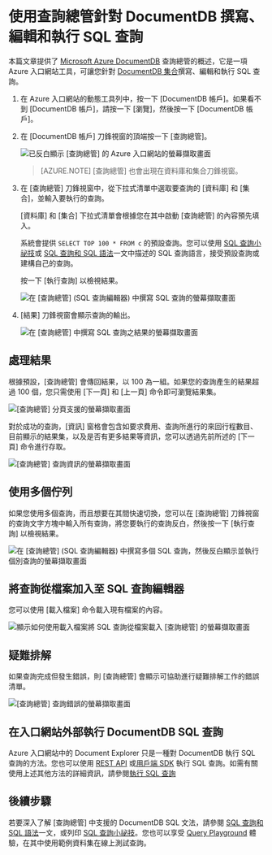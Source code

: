<properties
	pageTitle="DocumentDB 查詢總管：SQL 查詢編輯器 | Microsoft Azure"
	description="深入了解 DocumentDB 查詢總管，它是 Azure 入口網站中的 SQL 查詢編輯器，可針對 NoSQL DocumentDB 集合撰寫和執行 SQL 查詢。"
	keywords="撰寫 sql 查詢, sql 查詢編輯器"
	services="documentdb"
	authors="AndrewHoh"
	manager="jhubbard"
	editor="monicar"
	documentationCenter=""/>

<tags
	ms.service="documentdb"
	ms.workload="data-services"
	ms.tgt_pltfrm="na"
	ms.devlang="na"
	ms.topic="article"
	ms.date="05/24/2016"
	ms.author="anhoh"/>

# 使用查詢總管針對 DocumentDB 撰寫、編輯和執行 SQL 查詢 

本篇文章提供了 [Microsoft Azure DocumentDB](https://azure.microsoft.com/services/documentdb/) 查詢總管的概述，它是一項 Azure 入口網站工具，可讓您針對 [DocumentDB 集合](documentdb-create-collection.md)撰寫、編輯和執行 SQL 查詢。

1. 在 Azure 入口網站的動態工具列中，按一下 [DocumentDB 帳戶]。如果看不到 [DocumentDB 帳戶]，請按一下 [瀏覽]，然後按一下 [DocumentDB 帳戶]。

2. 在 [DocumentDB 帳戶] 刀鋒視窗的頂端按一下 [查詢總管]。

	![已反白顯示 [查詢總管] 的 Azure 入口網站的螢幕擷取畫面](./media/documentdb-query-collections-query-explorer/queryexplorercommand.png)

    >[AZURE.NOTE] [查詢總管] 也會出現在資料庫和集合刀鋒視窗。

3. 在 [查詢總管] 刀鋒視窗中，從下拉式清單中選取要查詢的 [資料庫] 和 [集合]，並輸入要執行的查詢。

    [資料庫] 和 [集合] 下拉式清單會根據您在其中啟動 [查詢總管] 的內容預先填入。

    系統會提供 `SELECT TOP 100 * FROM c` 的預設查詢。您可以使用 [SQL 查詢小祕技](documentdb-sql-query-cheat-sheet.md)或 [SQL 查詢和 SQL 語法](documentdb-sql-query.md)一文中描述的 SQL 查詢語言，接受預設查詢或建構自己的查詢。

    按一下 [執行查詢] 以檢視結果。

	![在 [查詢總管] (SQL 查詢編輯器) 中撰寫 SQL 查詢的螢幕擷取畫面](./media/documentdb-query-collections-query-explorer/queryexplorerinitial.png)

4. [結果] 刀鋒視窗會顯示查詢的輸出。

	![在 [查詢總管] 中撰寫 SQL 查詢之結果的螢幕擷取畫面](./media/documentdb-query-collections-query-explorer/queryresults1.png)

## 處理結果

根據預設，[查詢總管] 會傳回結果，以 100 為一組。如果您的查詢產生的結果超過 100 個，您只需使用 [下一頁] 和 [上一頁] 命令即可瀏覽結果集。

![[查詢總管] 分頁支援的螢幕擷取畫面](./media/documentdb-query-collections-query-explorer/queryresultspagination.png)

對於成功的查詢，[資訊] 窗格會包含如要求費用、查詢所進行的來回行程數目、目前顯示的結果集，以及是否有更多結果等資訊，您可以透過先前所述的 [下一頁] 命令進行存取。

![[查詢總管] 查詢資訊的螢幕擷取畫面](./media/documentdb-query-collections-query-explorer/queryinformation.png)

## 使用多個佇列

如果您使用多個查詢，而且想要在其間快速切換，您可以在 [查詢總管] 刀鋒視窗的查詢文字方塊中輸入所有查詢，將您要執行的查詢反白，然後按一下 [執行查詢] 以檢視結果。

![在 [查詢總管] (SQL 查詢編輯器) 中撰寫多個 SQL 查詢，然後反白顯示並執行個別查詢的螢幕擷取畫面](./media/documentdb-query-collections-query-explorer/queryexplorerhighlightandrun.png)

## 將查詢從檔案加入至 SQL 查詢編輯器

您可以使用 [載入檔案] 命令載入現有檔案的內容。

![顯示如何使用載入檔案將 SQL 查詢從檔案載入 [查詢總管] 的螢幕擷取畫面](./media/documentdb-query-collections-query-explorer/loadqueryfile.png)

## 疑難排解

如果查詢完成但發生錯誤，則 [查詢總管] 會顯示可協助進行疑難排解工作的錯誤清單。

![[查詢總管] 查詢錯誤的螢幕擷取畫面](./media/documentdb-query-collections-query-explorer/queryerror.png)

## 在入口網站外部執行 DocumentDB SQL 查詢

Azure 入口網站中的 Document Explorer 只是一種對 DocumentDB 執行 SQL 查詢的方法。您也可以使用 [REST API](https://msdn.microsoft.com/library/azure/dn781481.aspx) 或[用戶端 SDK](documentdb-sdk-dotnet.md) 執行 SQL 查詢。如需有關使用上述其他方法的詳細資訊，請參閱[執行 SQL 查詢](documentdb-sql-query.md#executing-sql-queries)

## 後續步驟

若要深入了解 [查詢總管] 中支援的 DocumentDB SQL 文法，請參閱 [SQL 查詢和 SQL 語法](documentdb-sql-query.md)一文，或列印 [SQL 查詢小祕技](documentdb-sql-query-cheat-sheet.md)。您也可以享受 [Query Playground](https://www.documentdb.com/sql/demo) 體驗，在其中使用範例資料集在線上測試查詢。

<!---HONumber=AcomDC_0601_2016-->